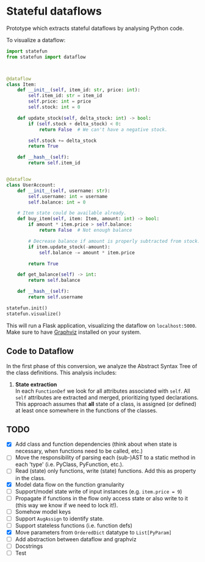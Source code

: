 # Stateful dataflows
Prototype which extracts stateful dataflows by analysing Python code. 

To visualize a dataflow:
```python
import statefun
from statefun import dataflow



@dataflow
class Item:
    def __init__(self, item_id: str, price: int):
        self.item_id: str = item_id
        self.price: int = price
        self.stock: int = 0

    def update_stock(self, delta_stock: int) -> bool:
        if (self.stock + delta_stock) < 0:
            return False  # We can't have a negative stock.

        self.stock += delta_stock
        return True

    def __hash__(self):
        return self.item_id


@dataflow
class UserAccount:
    def __init__(self, username: str):
        self.username: int = username
        self.balance: int = 0

    # Item state could be available already.
    def buy_item(self, item: Item, amount: int) -> bool:
        if amount * item.price > self.balance:
            return False  # Not enough balance

        # Decrease balance if amount is properly subtracted from stock.
        if item.update_stock(-amount):
            self.balance -= amount * item.price

        return True

    def get_balance(self) -> int:
        return self.balance

    def __hash__(self):
        return self.username

statefun.init()
statefun.visualize()
```

This will run a Flask application, visualizing the dataflow on `localhost:5000`. Make sure to have [Graphviz](https://graphviz.org/) installed on your system.

## Code to Dataflow
In the first phase of this conversion, we analyze the Abstract Syntax Tree of the class definitions. This analysis includes:
1. **State extraction**   
In each `FunctionDef` we look for all attributes associated with `self`. All `self` attributes are extracted and merged, prioritizing typed declarations.
This approach assumes that __all__ state of a class, is assigned (or defined) at least once somewhere in the functions of the classes.
## TODO
- [x] Add class and function dependencies (think about when state is necessary, when functions need to be called, etc.)
- [ ] Move the responsibility of parsing each (sub-)AST to a static method in each 'type' (i.e. PyClass, PyFunction, etc.).
- [ ] Read (state) only functions, write (state) functions. Add this as property in the class.
- [x] Model data flow on the function granularity
- [ ] Support/model state write of input instances (e.g. `item.price = 9`)
- [ ] Propagate if functions in the flow only access state or also write to it (this way we know if we need to lock it!). 
- [ ] Somehow model keys
- [ ] Support `AugAssign` to identify state. 
- [ ] Support stateless functions (i.e. function defs)
- [x] Move parameters from `OrderedDict` datatype to `List[PyParam]`  
- [ ] Add abstraction between dataflow and graphviz
- [ ] Docstrings
- [ ] Test
